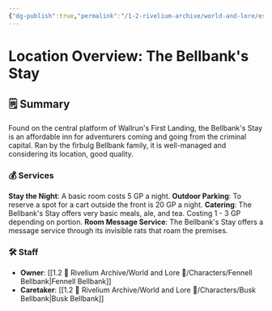 ```yaml
---
{"dg-publish":true,"permalink":"/1-2-rivelium-archive/world-and-lore/establishments-and-places/the-bellybank-s-stay/","created":"2025-06-24T01:52:57.360+02:00","updated":"2025-07-03T12:12:43.075+02:00"}
---
```


# Location Overview: The Bellbank's Stay
## 🗒️ Summary

Found on the central platform of Wallrun's First Landing, the Bellbank's Stay is an affordable inn for adventurers coming and going from the criminal capital. Ran by the firbulg Bellbank family, it is well-managed and considering its location, good quality.
### 💰 Services

**Stay the Night**: A basic room costs 5 GP a night.
**Outdoor Parking**: To reserve a spot for a cart outside the front is 20 GP a night.
**Catering**: The Bellbank's Stay offers very basic meals, ale, and tea. Costing 1 - 3 GP depending on portion.
**Room Message Service**: The Bellbank's Stay offers a message service through its invisible rats that roam the premises.
### 🛠️ Staff

- **Owner**: [[1.2 🎲 Rivelium Archive/World and Lore 📜/Characters/Fennell Bellbank\|Fennell Bellbank]]
- **Caretaker**: [[1.2 🎲 Rivelium Archive/World and Lore 📜/Characters/Busk Bellbank\|Busk Bellbank]]